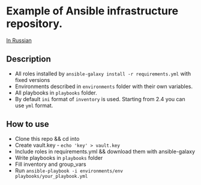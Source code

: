 # Example of Ansible infrastructure repository.

[In Russian](README_ru.md)

## Description
* All roles installed by `ansible-galaxy install -r requirements.yml` with fixed versions
* Environments described in `environments` folder with their own variables.
* All playbooks in `playbooks` folder.
* By default `ini` format of `inventory` is used. Starting from 2.4 you can use `yml` format.


## How to use
* Clone this repo && cd into
* Create vault.key - `echo 'key' > vault.key`
* Include roles in requirements.yml && download them with ansible-galaxy
* Write playbooks in `playbooks` folder
* Fill inventory and group_vars
* Run `ansible-playbook -i environments/env playbooks/your_playbook.yml`
